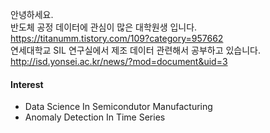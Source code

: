 안녕하세요.   
반도체 공정 데이터에 관심이 많은 대학원생 입니다.  
https://titanumm.tistory.com/109?category=957662   
연세대학교 SIL 연구실에서 제조 데이터 관련해서 공부하고 있습니다.   
http://isd.yonsei.ac.kr/news/?mod=document&uid=3   

#### Interest

+ Data Science In Semicondutor Manufacturing
+ Anomaly Detection In Time Series


